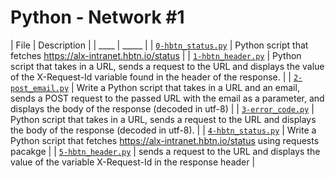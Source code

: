 # Python - Network #1

| File | Description |
| ____ | _____ |
| [`0-hbtn_status.py`](0-hbtn_status.py) | Python script that fetches https://alx-intranet.hbtn.io/status |
| [`1-hbtn_header.py`](1-hbtn_header.py) | Python script that takes in a URL, sends a request to the URL and displays the value of the X-Request-Id variable found in the header of the response. |
| [`2-post_email.py`](2-post_email.py) | Write a Python script that takes in a URL and an email, sends a POST request to the passed URL with the email as a parameter, and displays the body of the response (decoded in utf-8) |
| [`3-error_code.py`](3-error_code.py) | Python script that takes in a URL, sends a request to the URL and displays the body of the response (decoded in utf-8). |
| [`4-hbtn_status.py`](4-hbtn_status.py) | Write a Python script that fetches https://alx-intranet.hbtn.io/status using requests pacakge |
| [`5-hbtn_header.py`](5-hbtn_header.py) | sends a request to the URL and displays the value of the variable X-Request-Id in the response header |
